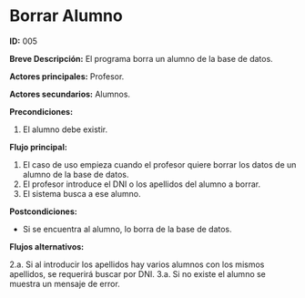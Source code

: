 # Borrar Alumno

**ID:** 005

**Breve Descripción:** El programa borra un alumno de la base de datos.

**Actores principales:** Profesor.

**Actores secundarios:** Alumnos.

**Precondiciones:** 

1. El alumno debe existir.

**Flujo principal:**

1. El caso de uso empieza cuando el profesor quiere borrar los datos de un alumno de la base de datos.
2. El profesor introduce el DNI o los apellidos del alumno a borrar.
3. El sistema busca a ese alumno. 

**Postcondiciones:**

* Si se encuentra al alumno, lo borra de la base de datos.

**Flujos alternativos:**

2.a. Si al introducir los apellidos hay varios alumnos con los mismos apellidos, se requerirá buscar por DNI.
3.a. Si no existe el alumno se muestra un mensaje de error.